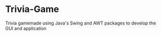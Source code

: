 # Trivia-Game
Trivia gamemade using Java's Swing and AWT packages to develop the GUI and application
